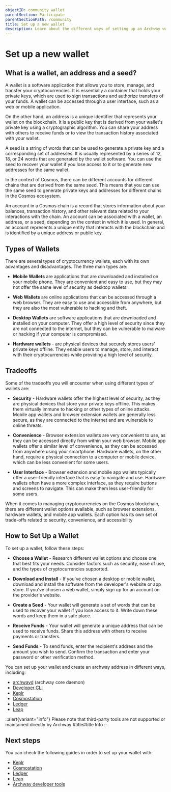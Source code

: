 ```yaml
---
objectID: community_wallet
parentSection: Participate
parentSectionPath: /community
title: Set up a new wallet
description: Learn about the different ways of setting up an Archway wallet
---
```




# Set up a new wallet

## What is a wallet, an address and a seed?

A wallet is a software application that allows you to store, manage, and transfer your cryptocurrencies. It is essentially a container that holds your private keys, which are used to sign transactions and authorize transfers of your funds. A wallet can be accessed through a user interface, such as a web or mobile application.

On the other hand, an address is a unique identifier that represents your wallet on the blockchain. It is a public key that is derived from your wallet's private key using a cryptographic algorithm. You can share your address with others to receive funds or to view the transaction history associated with your wallet.

A seed is a string of words that can be used to generate a private key and a corresponding set of addresses. It is usually represented by a series of 12, 18, or 24 words that are generated by the wallet software. You can use the seed to recover your wallet if you lose access to it or to generate new addresses for the same wallet.

In the context of Cosmos, there can be different accounts for different chains that are derived from the same seed. This means that you can use the same seed to generate private keys and addresses for different chains in the Cosmos ecosystem.

An account in a Cosmos chain is a record that stores information about your balances, transaction history, and other relevant data related to your interactions with the chain. An account can be associated with a wallet, an address, or a seed, depending on the context in which it is used. In general, an account represents a unique entity that interacts with the blockchain and is identified by a unique address or public key.



## Types of Wallets

There are several types of cryptocurrency wallets, each with its own advantages and disadvantages. The three main types are:

- **Mobile Wallets** are applications that are downloaded and installed on your mobile phone. They are convenient and easy to use, but they may not offer the same level of security as desktop wallets.

- **Web Wallets** are online applications that can be accessed through a web browser. They are easy to use and accessible from anywhere, but they are also the most vulnerable to hacking and theft.

- **Desktop Wallets** are software applications that are downloaded and installed on your computer. They offer a high level of security since they are not connected to the internet, but they can be vulnerable to malware or hacking if your computer is compromised.

- **Hardware wallets** - are physical devices that securely stores users' private keys offline. They enable users to manage, store, and interact with their cryptocurrencies while providing a high level of security.

## Tradeoffs

Some of the tradeoffs you will encounter when using different types of wallets are:

- **Security** - Hardware wallets offer the highest level of security, as they are physical devices that store your private keys offline. This makes them virtually immune to hacking or other types of online attacks. Mobile app wallets and browser extension wallets are generally less secure, as they are connected to the internet and are vulnerable to online threats.

- **Convenience** - Browser extension wallets are very convenient to use, as they can be accessed directly from within your web browser. Mobile app wallets offer a similar level of convenience, as they can be accessed from anywhere using your smartphone. Hardware wallets, on the other hand, require a physical connection to a computer or mobile device, which can be less convenient for some users.

- **User Interface** - Browser extension and mobile app wallets typically offer a user-friendly interface that is easy to navigate and use. Hardware wallets often have a more complex interface, as they require buttons and screens to navigate. This can make them less user-friendly for some users.

When it comes to managing cryptocurrencies on the Cosmos blockchain, there are different wallet options available, such as browser extensions, hardware wallets, and mobile app wallets. Each option has its own set of trade-offs related to security, convenience, and accessibility



## How to Set Up a Wallet

To set up a wallet, follow these steps:

- **Choose a Wallet** - Research different wallet options and choose one that best fits your needs. Consider factors such as security, ease of use, and the types of cryptocurrencies supported.

- **Download and Install** - If you've chosen a desktop or mobile wallet, download and install the software from the developer's website or app store. If you've chosen a web wallet, simply sign up for an account on the provider's website.

- **Create a Seed** - Your wallet will generate a set of words that can be used to recover your wallet if you lose access to it. Write down these words and keep them in a safe place.

- **Receive Funds** - Your wallet will generate a unique address that can be used to receive funds. Share this address with others to receive payments or transfers.

- **Send Funds** - To send funds, enter the recipient's address and the amount you wish to send. Confirm the transaction and enter your password or other verification method.

You can set up your wallet and create an archway address in different ways, including:


- [archwayd](/developers/getting-started/install#install-archwayd-using-docker) (archway core daemon)
- [Developer CLI](/developers/developer-tools/developer-cli)
- <a href="https://wallet.keplr.app/" target="_blank">Keplr</a>
- <a href="https://wallet.cosmostation.io/cosmos" target="_blank">Cosmostation</a>
- <a href="https://www.ledger.com/" target="_blank">Ledger</a>
- <a href="https://www.leapwallet.io/" target="_blank">Leap</a>

::alert{variant="info"}
Please note that third-party tools are not supported or maintained directly by Archway
#title#title
Info
::


## Next steps

You can check the following guides in order to set up your wallet with:
 - [Keplr](keplr-setup)
 - [Cosmostation](cosmostation-setup)
 - [Ledger](ledger-setup)
 - [Leap](leap-setup)
 - [Archway developer tools](dev-setup)










<!-- ### Extras

Read on for extra tips and tricks for using your new account.

#### Transferring ARCH tokens

Here's how we can transfer `ARCH` tokens between accounts using the **archwayd** daemon.


```bash
archwayd tx send $(archwayd keys show ${SENDER_ACCOUNT} -a) $(archwayd keys show ${RECEIVING_ACCOUNT} -a) 12ARCH --fees 0.1ARCH --chain-id 'constantine-3'
```

Then, you should be prompted with the following confirmation question:

```json
{
  "body": {
    "messages": [
      {
        "@type": "/cosmos.bank.v1beta1.MsgSend",
        "from_address": "archway1gjllda936w6hu983pcy39m2gegfa29h6tyaezz",
        "to_address": "archway12zjz75hq3gmhc75pmcs9klc26mrhyvkueghy2l",
        "amount": [
          {
            "denom": "ARCH",
            "amount": "12"
          }
        ]
      }
    ],
    "memo": "",
    "timeout_height": "0",
    "extension_options": [

    ],
    "non_critical_extension_options": [

    ]
  },
  "auth_info": {
    "signer_infos": [

    ],
    "fee": {
      "amount": [
        {
          "denom": "ARCH",
          "amount": "0"
        }
      ],
      "gas_limit": "200000",
      "payer": "",
      "granter": ""
    }
  },
  "signatures": [

  ]
}

confirm transaction before signing and broadcasting [y/N]: y
```

Enter `y` and hit the enter key.

Then we need to wait few moments for our transaction to go through. If things go well, we will see an output like this:

```json
{
  "height": "609",
  "txhash": "4F7AA2832D5190B68C5E4F2ABDC41B732BCCA582DCD27B0FD11898A3CBF48310",
  "data": "0A060A0473656E64",
  "raw_log": "[{\"events\":[{\"type\":\"message\",\"attributes\":[{\"key\":\"action\",\"value\":\"send\"},{\"key\":\"sender\",\"value\":\"archway1gjllda936w6hu983pcy39m2gegfa29h6tyaezz\"},{\"key\":\"module\",\"value\":\"bank\"}]},{\"type\":\"transfer\",\"attributes\":[{\"key\":\"recipient\",\"value\":\"archway12zjz75hq3gmhc75pmcs9klc26mrhyvkueghy2l\"},{\"key\":\"sender\",\"value\":\"archway1g
S
Private keys: The Ledger device securely stores your private keys offline, ensuring they are never exposed to the internet or other online threats. This is called "cold storage" and is considered the most secure method for storing cryptocurrencies.

Transactions: To send or receive cryptocurrency, you connect the Ledger device to a computer or mobile device via USB (for Ledger Nano S) or Bluetooth (for Ledger Nano X). You then use the Ledger Live software or a compatible wallet app to interact with your cryptocurrencies. The device will prompt you to confirm transactions by physically pressing buttons on the device, providing an extra layer of security known as "transaction validation."jllda936w6hu983pcy39m2gegfa29h6tyaezz\"},{\"key\":\"amount\",\"value\":\"12ARCH\"}]}]}]",
  "logs": [
    {
      "events": [
        {
          "type": "message",
          "attributes": [
            {
              "key": "action",
              "value": "send"
            },
            {
              "key": "sender",
              "value": "archway1gjllda936w6hu983pcy39m2gegfa29h6tyaezz"
            },
            {
S
Private keys: The Ledger device securely stores your private keys offline, ensuring they are never exposed to the internet or other online threats. This is called "cold storage" and is considered the most secure method for storing cryptocurrencies.

Transactions: To send or receive cryptocurrency, you connect the Ledger device to a computer or mobile device via USB (for Ledger Nano S) or Bluetooth (for Ledger Nano X). You then use the Ledger Live software or a compatible wallet app to interact with your cryptocurrencies. The device will prompt you to confirm transactions by physically pressing buttons on the device, providing an extra layer of security known as "transaction validation."
              "key": "module",
              "value": "bank"
            }
          ]
        },
        {
          "type": "transfer",
          "attributes": [
            {
              "key": "recipient",
              "value": "archway12zjz75hq3gmhc75pmcs9klc26mrhyvkueghy2l"
            },
            {
              "key": "sender",
              "value": "archway1gjllda936w6hu983pcy39m2gegfa29h6tyaezz"
            },
            {
              "key": "amount",
              "value": "12ARCH"
            }
          ]
        }
      ]
    }
  ],
  "gas_wanted": "200000",
  "gas_used": "61028"
}
```

Now let's check again the balance of our wallet:

```bash
archwayd query bank balances $(archwayd keys show my-wallet -a)
```
```yml
balances:
- amount: "12"
  denom: ARCH
pagination: {}
``` -->

